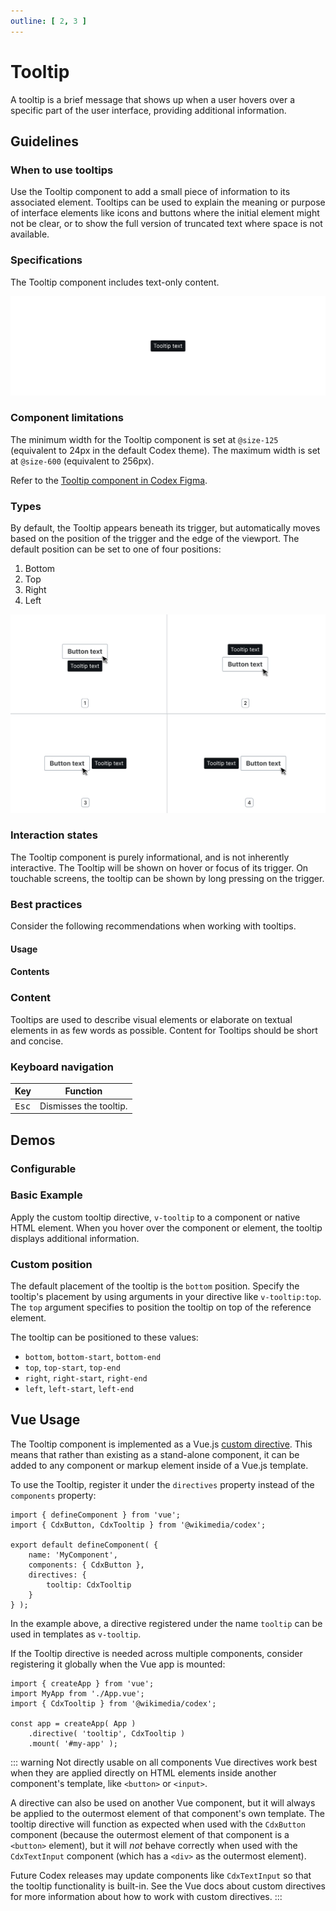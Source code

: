 ```yaml
---
outline: [ 2, 3 ]
---
```


<script setup>
import TooltipConfigurable from '@/../component-demos/tooltip/examples/TooltipConfigurable.vue';
import TooltipBasic from '@/../component-demos/tooltip/examples/TooltipBasic.vue';
import TooltipPosition from '@/../component-demos/tooltip/examples/TooltipPosition.vue';

const controlsConfig = [
	{
		name: 'position',
		type: 'select',
		menuItems: [
			{ value: 'bottom' },
			{ value: 'bottom-start' },
			{ value: 'bottom-end' },
			{ value: 'top' },
			{ value: 'top-start' },
			{ value: 'top-end' },
			{ value: 'right' },
			{ value: 'right-start' },
			{ value: 'right-end' },
			{ value: 'left' },
			{ value: 'left-start' },
			{ value: 'left-end' }
		]
	},
	{
		name: 'textContent',
		type: 'text',
		initial: 'Tooltip text'
	}
];

</script>

# Tooltip

A tooltip is a brief message that shows up when a user hovers over a specific part of the user interface, providing additional information.

## Guidelines

### When to use tooltips

Use the Tooltip component to add a small piece of information to its associated element. Tooltips can be used to explain the meaning or purpose of interface elements like icons and buttons where the initial element might not be clear, or to show the full version of truncated text where space is not available.

### Specifications

The Tooltip component includes text-only content.

![Specification of Tooltip component.](../../assets/components/tooltip-specifications.svg)

### Component limitations

The minimum width for the Tooltip component is set at `@size-125` (equivalent to 24px in the default Codex theme). The maximum width is set at `@size-600` (equivalent to 256px).

Refer to the [Tooltip component in Codex Figma](https://www.figma.com/design/KoDuJMadWBXtsOtzGS4134/%E2%9D%96-Codex-components?m=auto&node-id=17954-2437&t=RVlYIfoOsmLFBzgY-1).

### Types

By default, the Tooltip appears beneath its trigger, but automatically moves based on the position of the trigger and the edge of the viewport. The default position can be set to one of four positions:
1. Bottom
2. Top
3. Right
4. Left

![Types of Tooltip based on its placement: top, bottom, right, and left.](../../assets/components/tooltip-types-position.svg)

### Interaction states

The Tooltip component is purely informational, and is not inherently interactive. The Tooltip will be shown on hover or focus of its trigger. On touchable screens, the tooltip can be shown by long pressing on the trigger.

### Best practices

Consider the following recommendations when working with tooltips.

#### Usage

<cdx-demo-rules>
<template #do-media>

![A tooltip displayed from a button with short and concise text.](../../assets/components/tooltip-best-practices-usage-do.svg)

</template>
<template #do-text>

- Use a tooltip to provide further clarification or give additional context and information.

</template>
<template #dont-media>

![A tooltip wrongly displaying an error message from a button.](../../assets/components/tooltip-best-practices-usage-dont.svg)

</template>
<template #dont-text>

- Provide significant details or information, such as errors — tooltips can be easily overlooked.

</template>
</cdx-demo-rules>

#### Contents

<cdx-demo-rules>
<template #do-media>

![A tooltip displayed from an icon-only button describing its meaning.](../../assets/components/tooltip-best-practices-contents-do.svg)

</template>
<template #do-text>

- Use only text within a tooltip.

</template>
<template #dont-media>

![A tooltip wrongly displaying a blue link.](../../assets/components/tooltip-best-practices-contents-dont.svg)

</template>
<template #dont-text>

- Include interactive elements like links or buttons within a tooltip.

</template>
</cdx-demo-rules>

### Content

Tooltips are used to describe visual elements or elaborate on textual elements in as few words as possible. Content for Tooltips should be short and concise.

<cdx-demo-rules>
<template #do-media>

![A tooltip with more than one sentence using a period at the end of each sentence.](../../assets/components/tooltip-content-do.svg)

</template>
<template #do-text>

- Use punctuation for more than one sentence, or when the truncated text includes punctuation.

</template>
<template #dont-media>

![A tooltip wrongly using a period at the end of only one sentence.](../../assets/components/tooltip-content-dont.svg)

</template>
<template #dont-text>

- Use punctuation when the text consists of just one sentence.

</template>
</cdx-demo-rules>

### Keyboard navigation

| Key | Function |
| -- | -- |
| <kbd>Esc</kbd> | Dismisses the tooltip. |

## Demos

### Configurable

<cdx-demo-wrapper :controls-config="controlsConfig">
<template v-slot:demo="{ propValues }">
	<tooltip-configurable v-bind="propValues" />
</template>
</cdx-demo-wrapper>


### Basic Example

Apply the custom tooltip directive, `v-tooltip` to a component or native HTML element.
When you hover over the component or element, the tooltip displays additional information.

<cdx-demo-wrapper>
<template v-slot:demo>
	<tooltip-basic />
</template>

<template v-slot:code>

:::code-group

<<< @/../component-demos/tooltip/examples/TooltipBasic.vue [NPM]

<<< @/../component-demos/tooltip/examples-mw/TooltipBasic.vue [MediaWiki]

:::

</template>

</cdx-demo-wrapper>

### Custom position

The default placement of the tooltip is the `bottom` position.
Specify the tooltip's placement by using arguments in your directive like `v-tooltip:top`.
The `top` argument specifies to position the tooltip on top of the reference element.

The tooltip can be positioned to these values:
- `bottom`, `bottom-start`, `bottom-end`
- `top`, `top-start`, `top-end`
- `right`, `right-start`, `right-end`
- `left`, `left-start`, `left-end`

<cdx-demo-wrapper>
<template v-slot:demo>
	<tooltip-position />
</template>

<template v-slot:code>

:::code-group

<<< @/../component-demos/tooltip/examples/TooltipPosition.vue [NPM]

<<< @/../component-demos/tooltip/examples-mw/TooltipPosition.vue [MediaWiki]

:::

</template>

</cdx-demo-wrapper>

## Vue Usage

The Tooltip component is implemented as a Vue.js
[custom directive](https://vuejs.org/guide/reusability/custom-directives.html#custom-directives).
This means that rather than existing as a stand-alone component, it can be added
to any component or markup element inside of a Vue.js template.

To use the Tooltip, register it under the `directives` property instead of the `components`
property:

```js{7-9}
import { defineComponent } from 'vue';
import { CdxButton, CdxTooltip } from '@wikimedia/codex';

export default defineComponent( {
	name: 'MyComponent',
	components: { CdxButton },
	directives: {
		tooltip: CdxTooltip
	}
} );
```

In the example above, a directive registered under the name `tooltip` can be used
in templates as `v-tooltip`.

If the Tooltip directive is needed across multiple components, consider registering
it globally when the Vue app is mounted:

```js{6}
import { createApp } from 'vue';
import MyApp from './App.vue';
import { CdxTooltip } from '@wikimedia/codex';

const app = createApp( App )
    .directive( 'tooltip', CdxTooltip )
	.mount( '#my-app' );
```

::: warning Not directly usable on all components
Vue directives work best when they are applied directly on HTML elements inside
another component's template, like `<button>` or `<input>`.

A directive can also be used on another Vue component, but it will always be applied
to the outermost element of that component's own template. The tooltip directive will
function as expected when used with the `CdxButton` component (because the outermost
element of that component is a `<button>` element), but it will *not* behave correctly
when used with the `CdxTextInput` component (which has a `<div>` as the outermost element).

Future Codex releases may update components like `CdxTextInput` so that the
tooltip functionality is built-in. See the Vue docs about custom directives for more
information about how to work with custom directives.
:::